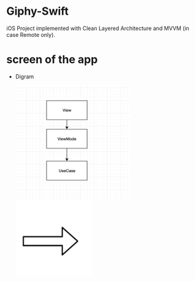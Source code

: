 # Giphy-Swift

iOS Project implemented with Clean Layered Architecture and MVVM (in case Remote only).


# screen of the app

* Digram 

  <img align="left" width="300" height="300" img src="Screen Shot 2022-10-21 at 2.24.59 PM.png">
  <img align="center" width="200" height="200" img src="Screen Shot 2022-12-25 at 6.30.46 PM.png">
